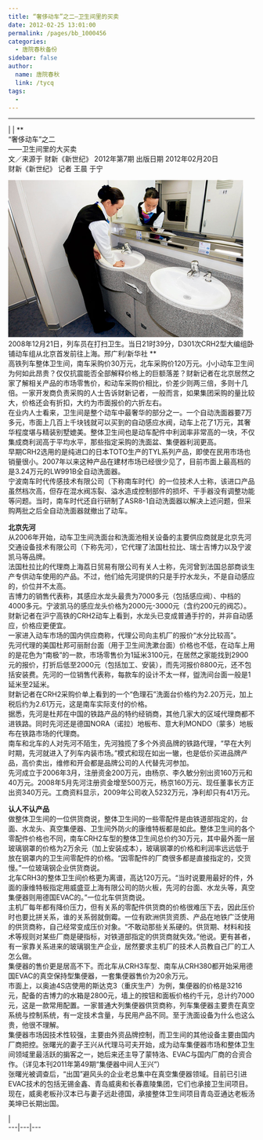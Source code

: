 ```yaml
---
title: “奢侈动车”之二—卫生间里的买卖
date: 2012-02-25 13:01:00
permalink: /pages/bb_1000456
categories: 
  - 唐院春秋备份
sidebar: false
author: 
  name: 唐院春秋
  link: /tycq
tags: 
  - 
---
```


* * *

  
|  |  **  
“奢侈动车”之二  
——卫生间里的大买卖  
文／来源于 财新《新世纪》 2012年第7期 出版日期 2012年02月20日  
财新《新世纪》 记者 王晨 于宁  
  
![](/pic/image1.caixin.com_2012-02-19_201202190003_480_320.jpg)  
2008年12月21日，列车员在打扫卫生。当日21时39分，D301次CRH2型大编组卧铺动车组从北京首发前往上海。邢广利/新华社 **  
高铁列车整体卫生间，南车采购价30万元，北车采购价120万元。小小动车卫生间为何如此昂贵？仅仅抗震能否全部解释价格上的巨额落差？财新记者在北京居然之家了解相关产品的市场零售价，和动车采购价相比，价差少则两三倍，多则十几倍。一家开发商负责采购的人士告诉财新记者，一般而言，如果集团采购的量比较大，价格还会有折扣，大约为市面报价的六折左右。  
在业内人士看来，卫生间是整个动车中最奢华的部分之一。一个自动洗面器要7万多元，市面上几百上千块钱就可以买到的自动感应水阀，动车上花了1万元，其奢华程度堪与精装别墅媲美。整体卫生间也是动车配件中利润率非常高的一块，不仅集成商利润高于平均水平，那些指定采购的洗面盆、集便器利润更高。  
早期CRH2选用的是纯进口的日本TOTO生产的TYL系列产品，即使在民用市场也销量很小。2007年以来这种产品在建材市场已经很少见了，目前市面上最高档的是3.24万元的LW991B全自动洗面器。  
宁波南车时代传感技术有限公司（下称南车时代）的一位技术人士称，该进口产品虽然档次高，但存在混水阀冻裂、溢水造成控制部件的损坏、干手器没有调整功能等问题。当时，南车时代还自行研制了ASR8-1自动洗面器以解决上述问题，但采购两批之后全自动洗面器就撤出了动车。  
  
**北京先河**  
从2006年开始，动车卫生间洗面台和洗面池相关设备的主要供应商就是北京先河交通设备技术有限公司（下称先河），它代理了法国杜拉比、瑞士吉博力以及宁波凯马等品牌。  
法国杜拉比的代理商上海荔日贸易有限公司有关人士称，先河曾到法国总部商谈生产专供动车使用的产品。不过，他们给先河提供的只是手拧水龙头，不是自动感应的，价位并不太高。  
吉博力的销售代表称，其感应水龙头最贵为7000多元（包括感应阀）、中档的4000多元。宁波凯马的感应龙头价格为2000元-3000元（含约200元的阀芯）。财新记者在沪宁高铁的CRH2动车上看到，水龙头已变成普通手拧的，并非自动感应，价格应更便宜。  
一家进入动车市场的国内供应商称，代理公司向主机厂的报价“水分比较高”。  
先河代理的美国杜邦可丽耐台面（用于卫生间洗漱台面）价格也不低，在动车上用的是花色为“南极”的一款，市场零售价为1延米3100元，在居然之家能找到2900元的报价，打折后低至2000元（包括加工、安装），而先河报价8800元，还不包括安装费。先河的一位销售代表称，每款车的设计不太一样，盥洗间台面一般是1延米至2延米。  
财新记者在CRH2采购价单上看到的一个“色理石”洗面台价格约为2.20万元，加上税后约为2.61万元，这是南车实际支付的价格。  
据悉，先河是杜邦在中国的铁路产品的特约经销商，其他几家大的区域代理商都不进铁路。同时先河还是德国NORA（诺拉）地板布、意大利MONDO（蒙多）地板布在铁路市场的代理商。  
南车和北车的人对先河不陌生，先河独揽了多个外资品牌的铁路代理，“早在大列时期，先河就进入了列车内装市场。”模式和现在如出一辙，也是低价买进品牌产品，高价卖出，维修和开会都是品牌公司的人代替先河参加。  
先河成立于2006年3月，注册资金200万元，由杨京、李久敏分别出资160万元和40万元。2008年5月先河注册资金增至500万元，杨京160万元、现任董事长方正出资340万元。工商资料显示，2009年公司收入5232万元，净利却只有41万元。  
  
**认人不认产品**  
做整体卫生间的一位供货商说，整体卫生间的一些零配件是由铁道部指定的，台面、水龙头、真空集便器、卫生间外防火的康维特板都是如此。整体卫生间的各个零配件价格也不同，南车CRH2车型的整体卫生间总价约30万元，其中最外面一层玻璃钢罩的价格为2万余元（加上安装成本），玻璃钢罩的价格和利润率远远低于放在钢罩内的卫生间零配件的价格。“因零配件的厂商很多都是直接指定的，交货慢。”一位玻璃钢企业供货商说。  
北车CRH3的整体卫生间价格更为离谱，高达120万元。“当时说要用最好的件，外面的康维特板指定用威盛亚上海有限公司的防火板，先河的台面、水龙头等，真空集便器则用德国EVAC的。”一位北车供货商说。  
主机厂每年都有降价压力，但有关系的零配件供货商的价格很难压下去，因此压价时也要比拼关系，谁的关系弱就倒霉。一位有欧洲供货资质、产品在地铁广泛使用的供货商称，自己经常变成压价对象。“不敢动那些关系硬的。供货期、材料和技术等规则对某些厂商是硬指标，对铁道部指定的供货商就失效。”他说。更有甚者，有一家靠关系进来的玻璃钢生产企业，居然要求主机厂的技术人员教自己厂的工人怎么做。  
集便器的售价更是居高不下。而北车从CRH3车型、南车从CRH380都开始采用德国EVAC的真空保持型集便器，一套集便器售价为20余万元。  
市面上，以奥迪4S店使用的斯达克3（重庆生产）为例，集便器的价格是3216元，配备的吉博力的水箱是2800元，墙上的按钮和面板价格约千元，总计约7000元，这是一款常用配置。一家普通大列集便器供货商称，列车集便器主要贵在真空系统与控制系统，有一定技术含量，与民用产品不同。至于洗面设备为什么也这么贵，他很不理解。  
集便器市场因技术性较强，主要由外资品牌控制，而卫生间的其他设备主要由国内厂商把控。张曙光的妻子王兴从代理马可夫开始，成为动车集便器市场和整体卫生间领域里最活跃的掮客之一，她后来还主导了蒙特洛、EVAC与国内厂商的合资合作。（详见本刊2011年第49期“集便器中间人王兴”）  
张曙光被调查后，“出国”避风头的企业老总集中在真空集便器领域。目前已引进EVAC技术的包括无锡金鑫、青岛威奥和长春嘉陵集团，它们也承接卫生间项目。现在，威奥老板孙汉本已与妻子远赴德国，承接整体卫生间项目青岛亚通达老板汤美坤已长期出国。  
  
|  
---|---|---
